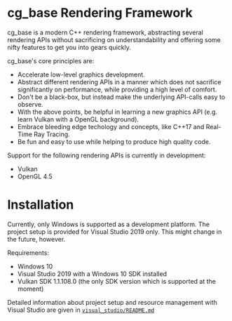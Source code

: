 # cg_base Rendering Framework

cg_base is a modern C++ rendering framework, abstracting several rendering APIs without sacrificing on understandability and offering some nifty features to get you into gears quickly. 

cg_base's core principles are:
* Accelerate low-level graphics development.
* Abstract different rendering APIs in a manner which does not sacrifice significantly on performance, while providing a high level of comfort.
* Don't be a black-box, but instead make the underlying API-calls easy to observe.
* With the above points, be helpful in learning a new graphics API (e.g. learn Vulkan with a OpenGL background).
* Embrace bleeding edge techology and concepts, like C++17 and Real-Time Ray Tracing.
* Be fun and easy to use while helping to produce high quality code.

Support for the following rendering APIs is currently in development:
* Vulkan
* OpenGL 4.5

# Installation

Currently, only Windows is supported as a development platform. The project setup is provided for Visual Studio 2019 only. This might change in the future, however.

Requirements:
* Windows 10 
* Visual Studio 2019 with a Windows 10 SDK installed
* Vulkan SDK 1.1.108.0 (the only SDK version which is supported at the moment)

Detailed information about project setup and resource management with Visual Studio are given in [`visual_studio/README.md`](./visual_studio/README.md)
